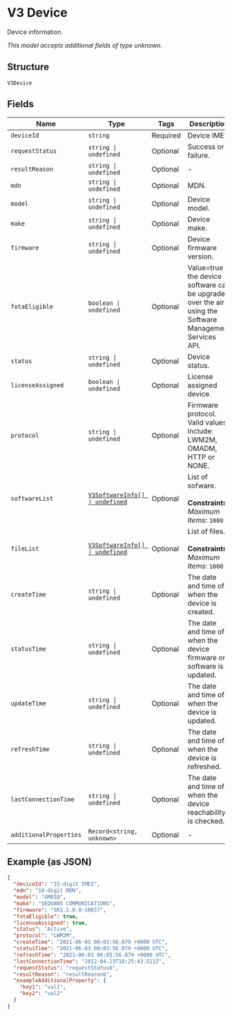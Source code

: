 
# V3 Device

Device information.

*This model accepts additional fields of type unknown.*

## Structure

`V3Device`

## Fields

| Name | Type | Tags | Description |
|  --- | --- | --- | --- |
| `deviceId` | `string` | Required | Device IMEI. |
| `requestStatus` | `string \| undefined` | Optional | Success or failure. |
| `resultReason` | `string \| undefined` | Optional | - |
| `mdn` | `string \| undefined` | Optional | MDN. |
| `model` | `string \| undefined` | Optional | Device model. |
| `make` | `string \| undefined` | Optional | Device make. |
| `firmware` | `string \| undefined` | Optional | Device firmware version. |
| `fotaEligible` | `boolean \| undefined` | Optional | Value=true if the device software can be upgraded over the air using the Software Management Services API. |
| `status` | `string \| undefined` | Optional | Device status. |
| `licenseAssigned` | `boolean \| undefined` | Optional | License assigned device. |
| `protocol` | `string \| undefined` | Optional | Firmware protocol. Valid values include: LWM2M, OMADM, HTTP or NONE. |
| `softwareList` | [`V3SoftwareInfo[] \| undefined`](../../doc/models/v3-software-info.md) | Optional | List of sofware.<br><br>**Constraints**: *Maximum Items*: `1000` |
| `fileList` | [`V3SoftwareInfo[] \| undefined`](../../doc/models/v3-software-info.md) | Optional | List of files.<br><br>**Constraints**: *Maximum Items*: `1000` |
| `createTime` | `string \| undefined` | Optional | The date and time of when the device is created. |
| `statusTime` | `string \| undefined` | Optional | The date and time of when the device firmware or software is updated. |
| `updateTime` | `string \| undefined` | Optional | The date and time of when the device is updated. |
| `refreshTime` | `string \| undefined` | Optional | The date and time of when the device is refreshed. |
| `lastConnectionTime` | `string \| undefined` | Optional | The date and time of when the device reachability is checked. |
| `additionalProperties` | `Record<string, unknown>` | Optional | - |

## Example (as JSON)

```json
{
  "deviceId": "15-digit IMEI",
  "mdn": "10-digit MDN",
  "model": "GM01Q",
  "make": "SEQUANS COMMUNICATIONS",
  "firmware": "SR1.2.0.0-10657",
  "fotaEligible": true,
  "licenseAssigned": true,
  "status": "Active",
  "protocol": "LWM2M",
  "createTime": "2021-06-03 00:03:56.079 +0000 UTC",
  "statusTime": "2021-06-03 00:03:56.079 +0000 UTC",
  "refreshTime": "2021-06-03 00:03:56.079 +0000 UTC",
  "lastConnectionTime": "2012-04-23T18:25:43.511Z",
  "requestStatus": "requestStatus6",
  "resultReason": "resultReason6",
  "exampleAdditionalProperty": {
    "key1": "val1",
    "key2": "val2"
  }
}
```

